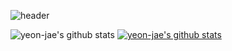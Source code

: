 ![header](https://capsule-render.vercel.app/api?type=wave&color=auto&height=200&section=header&text=yeon%20-jae&fontSize=50)

![yeon-jae's github stats](https://github-readme-stats.vercel.app/api?username=yeon-jae&show_icons=true&theme=radical)
[![yeon-jae's github stats](https://github-readme-stats.vercel.app/api/top-langs/?username=yeon-jae&show_icons=true&hide_border=true&title_color=004386&icon_color=004386&layout=compact)](https://github.com/yeon-jae)

